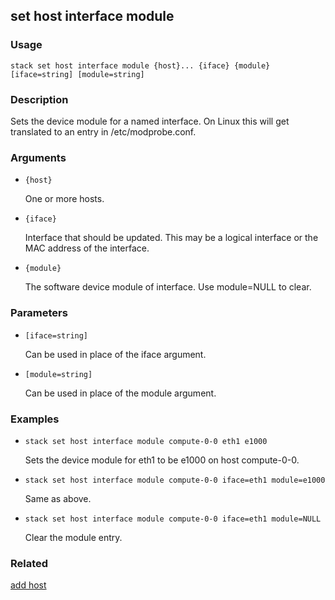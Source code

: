 ## set host interface module

### Usage

`stack set host interface module {host}... {iface} {module} [iface=string] [module=string]`

### Description

Sets the device module for a named interface. On Linux this will get
	translated to an entry in /etc/modprobe.conf.

### Arguments

* `{host}`

   One or more hosts.

* `{iface}`

   Interface that should be updated. This may be a logical interface or 
 	the MAC address of the interface.

* `{module}`

   The software device module of interface. Use module=NULL to clear.


### Parameters
* `[iface=string]`

   Can be used in place of the iface argument.
* `[module=string]`

   Can be used in place of the module argument.

### Examples

* `stack set host interface module compute-0-0 eth1 e1000`

   Sets the device module for eth1 to be e1000 on host compute-0-0.

* `stack set host interface module compute-0-0 iface=eth1 module=e1000`

   Same as above.

* `stack set host interface module compute-0-0 iface=eth1 module=NULL`

   Clear the module entry.


### Related
[add host](add-host)



